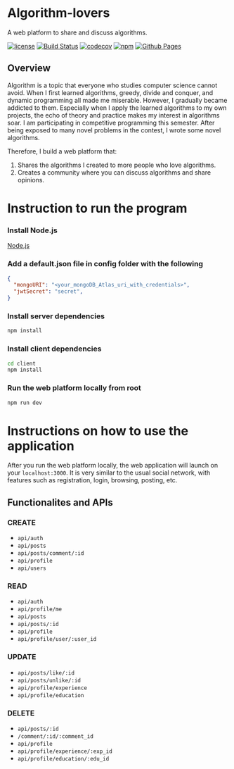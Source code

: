 # Algorithm-lovers
A web platform to share and discuss algorithms.

[![license](https://img.shields.io/badge/license-MIT-green)](https://github.com/nehCG/algorithm-lovers/blob/main/LICENSE)
[![Build Status](https://github.com/nehCG/algorithm-lovers/workflows/Build%20Status/badge.svg?branch=main)](https://github.com/nehCG/algorithm-lovers/actions?query=workflow%3A%22Build+Status%22)
[![codecov](https://codecov.io/gh/nehCG/algorithm-lovers/branch/main/graph/badge.svg)](https://codecov.io/gh/nehCG/algorithm-lovers)
[![npm](https://img.shields.io/npm/v/algorithm-lovers)](https://www.npmjs.com/package/algorithm-lovers)
[![Github Pages](https://img.shields.io/badge/Github-Pages-blue)](https://nehcg.github.io/algorithm-lovers/)

## Overview
Algorithm is a topic that everyone who studies computer science cannot avoid. 
When I first learned algorithms, greedy, divide and conquer, and dynamic 
programming all made me miserable. However, I gradually became addicted to them. 
Especially when I apply the learned algorithms to my own projects, the echo of 
theory and practice makes my interest in algorithms soar. I am participating 
in competitive programming this semester. After being exposed to many novel 
problems in the contest, I wrote some novel algorithms. 

Therefore, I build a web platform that:

1. Shares the algorithms I created to more people who love algorithms.
2. Creates a community where you can discuss algorithms and share opinions.

# Instruction to run the program

### Install Node.js

[Node.js](https://nodejs.org/en)

### Add a default.json file in config folder with the following

```json
{
  "mongoURI": "<your_mongoDB_Atlas_uri_with_credentials>",
  "jwtSecret": "secret",
}
```

### Install server dependencies

```bash
npm install
```

### Install client dependencies

```bash
cd client
npm install
```

### Run the web platform locally from root

```bash
npm run dev
```

# Instructions on how to use the application

After you run the web platform locally, the web application will launch on your ```localhost:3000```. It is very similar to the usual social network, with features such as registration, login, browsing, posting, etc.

##  Functionalites and APIs

### CREATE
- ```api/auth```
- ```api/posts```
- ```api/posts/comment/:id```
- ```api/profile```
- ```api/users```

### READ
- ```api/auth```
- ```api/profile/me```
- ```api/posts```
- ```api/posts/:id```
- ```api/profile```
- ```api/profile/user/:user_id```

### UPDATE
- ```api/posts/like/:id```
- ```api/posts/unlike/:id```
- ```api/profile/experience```
- ```api/profile/education```

### DELETE
- ```api/posts/:id```
- ```/comment/:id/:comment_id```
- ```api/profile```
- ```api/profile/experience/:exp_id```
- ```api/profile/education/:edu_id```
